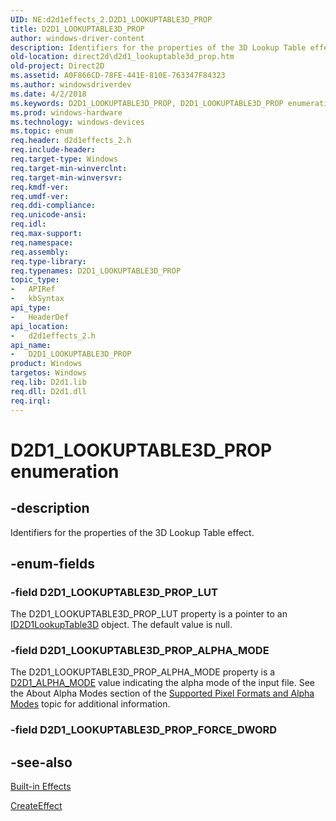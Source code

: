 ```yaml
---
UID: NE:d2d1effects_2.D2D1_LOOKUPTABLE3D_PROP
title: D2D1_LOOKUPTABLE3D_PROP
author: windows-driver-content
description: Identifiers for the properties of the 3D Lookup Table effect.
old-location: direct2d\d2d1_lookuptable3d_prop.htm
old-project: Direct2D
ms.assetid: A0F866CD-78FE-441E-810E-763347F84323
ms.author: windowsdriverdev
ms.date: 4/2/2018
ms.keywords: D2D1_LOOKUPTABLE3D_PROP, D2D1_LOOKUPTABLE3D_PROP enumeration [Direct2D], D2D1_LOOKUPTABLE3D_PROP_ALPHA_MODE, D2D1_LOOKUPTABLE3D_PROP_LUT, d2d1effects_2/D2D1_LOOKUPTABLE3D_PROP, d2d1effects_2/D2D1_LOOKUPTABLE3D_PROP_ALPHA_MODE, d2d1effects_2/D2D1_LOOKUPTABLE3D_PROP_LUT, direct2d.d2d1_lookuptable3d_prop
ms.prod: windows-hardware
ms.technology: windows-devices
ms.topic: enum
req.header: d2d1effects_2.h
req.include-header: 
req.target-type: Windows
req.target-min-winverclnt: 
req.target-min-winversvr: 
req.kmdf-ver: 
req.umdf-ver: 
req.ddi-compliance: 
req.unicode-ansi: 
req.idl: 
req.max-support: 
req.namespace: 
req.assembly: 
req.type-library: 
req.typenames: D2D1_LOOKUPTABLE3D_PROP
topic_type:
-	APIRef
-	kbSyntax
api_type:
-	HeaderDef
api_location:
-	d2d1effects_2.h
api_name:
-	D2D1_LOOKUPTABLE3D_PROP
product: Windows
targetos: Windows
req.lib: D2d1.lib
req.dll: D2d1.dll
req.irql: 
---
```


# D2D1_LOOKUPTABLE3D_PROP enumeration


## -description


Identifiers for the properties of the 3D Lookup Table effect.


## -enum-fields




### -field D2D1_LOOKUPTABLE3D_PROP_LUT

The D2D1_LOOKUPTABLE3D_PROP_LUT property is a pointer to an <a href="https://msdn.microsoft.com/778D2F30-0328-4AA2-8ECA-F443D57809D7">ID2D1LookupTable3D</a> object.  The default value is null.


### -field D2D1_LOOKUPTABLE3D_PROP_ALPHA_MODE

The D2D1_LOOKUPTABLE3D_PROP_ALPHA_MODE property is a <a href="https://msdn.microsoft.com/f1b1e735-2e89-4dc1-9fee-dfb4626ef453">D2D1_ALPHA_MODE</a> value indicating the alpha mode of the input file.
          See the About Alpha Modes section of the <a href="https://msdn.microsoft.com/09b1f9c6-1780-4733-ac22-9e8c21466b67">Supported Pixel Formats and Alpha Modes</a> topic for additional information.


### -field D2D1_LOOKUPTABLE3D_PROP_FORCE_DWORD




## -see-also




<a href="https://msdn.microsoft.com/A76F6AB8-16E9-45C9-A768-5E4AA072D534">Built-in Effects</a>



<a href="https://msdn.microsoft.com/dfe587f9-e92f-4367-a503-edd446a91cb8">CreateEffect</a>
 

 

